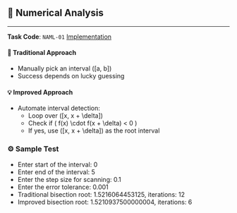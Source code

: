 ## 📘 Numerical Analysis
--- 
**Task Code**: `NAML-01` [Implementation](Ghost.java)


#### 📌 Traditional Approach
- Manually pick an interval \([a, b]\)
- Success depends on lucky guessing

#### 💡 Improved Approach
- Automate interval detection:
  - Loop over \([x, x + \delta]\)
  - Check if \( f(x) \cdot f(x + \delta) < 0 \)
  - If yes, use \([x, x + \delta]\) as the root interval

### ⚙️ Sample Test

- Enter start of the interval: 0
- Enter end of the interval: 5
- Enter the step size for scanning: 0.1
- Enter the error tolerance: 0.001
- Traditional bisection root: 1.5216064453125, iterations: 12
- Improved bisection root: 1.5210937500000004, iterations: 6


